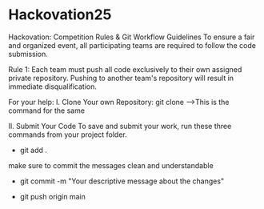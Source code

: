 # Hackovation25

Hackovation: Competition Rules & Git Workflow Guidelines
To ensure a fair and organized event, all participating teams are required to follow the code submission. 



Rule 1: 
Each team must push all code exclusively to their own assigned private repository. Pushing to another team's repository will result in immediate disqualification.


For your help:
I. Clone Your own Repository:
git clone <your-repository-url-goes-here>  -->This is the command for the same


II. Submit Your Code
To save and submit your work, run these three commands from your project folder. 

- git add .

make sure to commit the messages clean and understandable
- git commit -m "Your descriptive message about the changes"

- git push origin main



